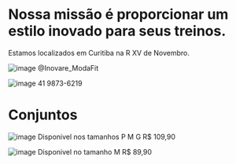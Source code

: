 # Nossa missão é proporcionar um estilo inovado para seus treinos.

Estamos localizados em Curitiba na R XV de Novembro.

![image](https://user-images.githubusercontent.com/106348895/197044193-f56bd3dc-4a27-4f8b-8a4c-80b3f147ec25.png)
@Inovare_ModaFit

![image](https://user-images.githubusercontent.com/106348895/197043810-461e84a3-42dc-4d9f-83bc-a0d6849b05c8.png)
 41 9873-6219


# Conjuntos
![image](https://user-images.githubusercontent.com/106348895/197045123-3a6616b6-528d-4908-a625-0a0ac070b86b.png)    Disponivel nos tamanhos P M G 
R$ 109,90

![image](https://user-images.githubusercontent.com/106348895/197045335-9993c7fe-2a60-47b7-b8b1-8f5615af3115.png)
Disponivel no tamanho M
R$ 89,90


